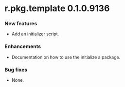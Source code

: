 # r.pkg.template 0.1.0.9136

### New features

* Add an initializer script.

### Enhancements

* Documentation on how to use the initialize a package.

### Bug fixes

* None.